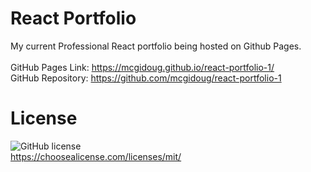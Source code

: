 # React Portfolio

My current Professional React portfolio being hosted on Github Pages.
<br/>
<br/>
GitHub Pages Link: https://mcgidoug.github.io/react-portfolio-1/
<br/>
GitHub Repository: https://github.com/mcgidoug/react-portfolio-1

# License

![GitHub license](https://img.shields.io/github/license/Naereen/StrapDown.js.svg)
<br/>
https://choosealicense.com/licenses/mit/

<!-- 'npm start' to run locally -->
<!-- To update Github pages, you must first 'npm run deploy' in terminal before pushing -->
<!-- deploy at custom domain test -->
